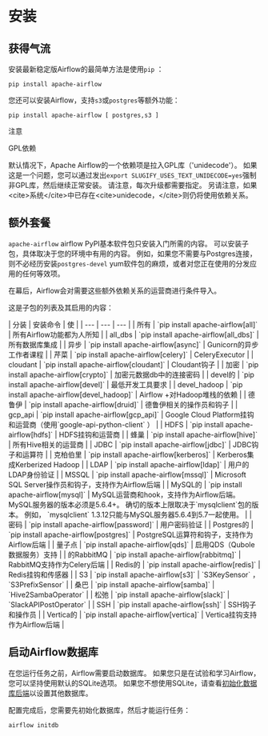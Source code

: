 # 安装

## 获得气流

安装最新稳定版Airflow的最简单方法是使用`pip` ：

```
pip install apache-airflow

```

您还可以安装Airflow，支持`s3`或`postgres`等额外功能：

```
pip install apache-airflow [ postgres,s3 ]

```

注意

GPL依赖

默认情况下，Apache Airflow的一个依赖项是拉入GPL库（'unidecode'）。 如果这是一个问题，您可以通过发出`export SLUGIFY_USES_TEXT_UNIDECODE=yes`强制非GPL库，然后继续正常安装。 请注意，每次升级都需要指定。 另请注意，如果&lt;cite&gt;系统&lt;/cite&gt;中已存在&lt;cite&gt;unidecode，&lt;/cite&gt;则仍将使用依赖关系。

## 额外套餐

`apache-airflow` airflow PyPI基本软件包只安装入门所需的内容。 可以安装子包，具体取决于您的环境中有用的内容。 例如，如果您不需要与Postgres连接，则不必经历安装`postgres-devel` yum软件包的麻烦，或者对您正在使用的分发应用的任何等效项。

在幕后，Airflow会对需要这些额外依赖关系的运营商进行条件导入。

这是子包的列表及其启用的内容：

<colgroup><col width="14%"><col width="42%"><col width="45%"></colgroup>
| 分装 | 安装命令 | 使 |
| --- | --- | --- |
| 所有 | `pip install apache-airflow[all]` | 所有Airflow功能都为人所知 |
| all_dbs | `pip install apache-airflow[all_dbs]` | 所有数据库集成 |
| 异步 | `pip install apache-airflow[async]` | Gunicorn的异步工作者课程 |
| 芹菜 | `pip install apache-airflow[celery]` | CeleryExecutor |
| cloudant | `pip install apache-airflow[cloudant]` | Cloudant钩子 |
| 加密 | `pip install apache-airflow[crypto]` | 加密元数据db中的连接密码 |
| devel的 | `pip install apache-airflow[devel]` | 最低开发工具要求 |
| devel_hadoop | `pip install apache-airflow[devel_hadoop]` | Airflow +对Hadoop堆栈的依赖 |
| 德鲁伊 | `pip install apache-airflow[druid]` | 德鲁伊相关的操作员和钩子 |
| gcp_api | `pip install apache-airflow[gcp_api]` | Google Cloud Platform挂钩和运营商（使用`google-api-python-client` ） |
| HDFS | `pip install apache-airflow[hdfs]` | HDFS挂钩和运营商 |
| 蜂巢 | `pip install apache-airflow[hive]` | 所有Hive相关的运营商 |
| JDBC | `pip install apache-airflow[jdbc]` | JDBC钩子和运算符 |
| 克柏伯里 | `pip install apache-airflow[kerberos]` | Kerberos集成Kerberized Hadoop |
| LDAP | `pip install apache-airflow[ldap]` | 用户的LDAP身份验证 |
| MSSQL | `pip install apache-airflow[mssql]` | Microsoft SQL Server操作员和钩子，支持作为Airflow后端 |
| MySQL的 | `pip install apache-airflow[mysql]` | MySQL运营商和hook，支持作为Airflow后端。 MySQL服务器的版本必须是5.6.4+。 确切的版本上限取决于`mysqlclient`包的版本。 例如， `mysqlclient` 1.3.12只能与MySQL服务器5.6.4到5.7一起使用。 |
| 密码 | `pip install apache-airflow[password]` | 用户密码验证 |
| Postgres的 | `pip install apache-airflow[postgres]` | PostgreSQL运算符和钩子，支持作为Airflow后端 |
| 量子点 | `pip install apache-airflow[qds]` | 启用QDS（Qubole数据服务）支持 |
| 的RabbitMQ | `pip install apache-airflow[rabbitmq]` | RabbitMQ支持作为Celery后端 |
| Redis的 | `pip install apache-airflow[redis]` | Redis挂钩和传感器 |
| S3 | `pip install apache-airflow[s3]` | `S3KeySensor` ， `S3PrefixSensor` |
| 桑巴 | `pip install apache-airflow[samba]` | `Hive2SambaOperator` |
| 松弛 | `pip install apache-airflow[slack]` | `SlackAPIPostOperator` |
| SSH | `pip install apache-airflow[ssh]` | SSH钩子和操作员 |
| Vertica的 | `pip install apache-airflow[vertica]` | Vertica挂钩支持作为Airflow后端 |

## 启动Airflow数据库

在您运行任务之前，Airflow需要启动数据库。 如果您只是在试验和学习Airflow，您可以坚持使用默认的SQLite选项。 如果您不想使用SQLite，请查看[初始化数据库后端](howto/initialize-database.html)以设置其他数据库。

配置完成后，您需要先初始化数据库，然后才能运行任务：

```
airflow initdb

```